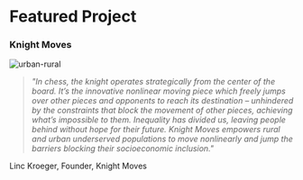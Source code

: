 # **Featured Project**
### **Knight Moves**
![urban-rural](https://github.com/200Meters/200Meters.github.io/tree/master/assets/urban-suburban.png)
> _"In chess, the knight operates strategically from the center of the board. It’s the innovative nonlinear moving piece which freely jumps over other pieces and opponents to reach its destination – unhindered by the constraints that block the movement of other pieces, achieving what’s impossible to them. Inequality has divided us, leaving people behind without hope for their future. Knight Moves empowers rural and urban underserved populations to move nonlinearly and jump the barriers blocking their socioeconomic inclusion."_

Linc Kroeger, Founder, Knight Moves
